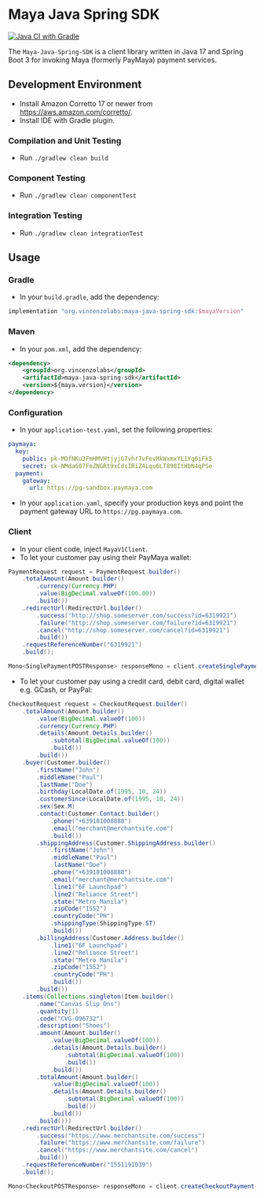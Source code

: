 # Maya Java Spring SDK
[![Java CI with Gradle](https://github.com/vincenzolabs/PayMaya-Java-Spring-SDK/actions/workflows/gradle-build.yml/badge.svg)](https://github.com/vincenzolabs/PayMaya-Java-Spring-SDK/actions/workflows/gradle-build.yml)

The `Maya-Java-Spring-SDK` is a client library written in Java 17 and Spring Boot 3 for invoking Maya (formerly PayMaya) payment services.

## Development Environment
- Install Amazon Corretto 17 or newer from https://aws.amazon.com/corretto/.
- Install IDE with Gradle plugin.

### Compilation and Unit Testing
- Run `./gradlew clean build`

### Component Testing
- Run `./gradlew clean componentTest`

### Integration Testing
- Run `./gradlew clean integrationTest`

## Usage
### Gradle
- In your `build.gradle`, add the dependency:
```groovy
implementation "org.vincenzolabs:maya-java-spring-sdk:$mayaVersion"
```

### Maven
- In your `pom.xml`, add the dependency:
```xml
<dependency>
    <groupId>org.vincenzolabs</groupId>
    <artifactId>maya-java-spring-sdk</artifactId>
    <version>${maya.version}</version>
</dependency>
```

### Configuration
- In your `application-test.yaml`, set the following properties:
```yaml
paymaya:
  key:
    public: pk-MOfNKu3FmHMVHtjyjG7vhr7vFevRkWxmxYL1Yq6iFk5
    secret: sk-NMda607FeZNGRt9xCdsIRiZ4Lqu6LT898ItHbN4qPSe
  payment:
    gateway:
      url: https://pg-sandbox.paymaya.com
```
- In your `application.yaml`, specify your production keys and point the payment gateway URL to `https://pg.paymaya.com`.

### Client
- In your client code, inject `MayaV1Client`.
- To let your customer pay using their PayMaya wallet:
```java
PaymentRequest request = PaymentRequest.builder()
    .totalAmount(Amount.builder()
        .currency(Currency.PHP)
        .value(BigDecimal.valueOf(100.00))
        .build())
    .redirectUrl(RedirectUrl.builder()
        .success("http://shop.someserver.com/success?id=6319921")
        .failure("http://shop.someserver.com/failure?id=6319921")
        .cancel("http://shop.someserver.com/cancel?id=6319921")
        .build())
    .requestReferenceNumber("6319921")
    .build();

Mono<SinglePaymentPOSTResponse> responseMono = client.createSinglePayment(request);
```
- To let your customer pay using a credit card, debit card, digital wallet e.g. GCash, or PayPal:
```java
CheckoutRequest request = CheckoutRequest.builder()
    .totalAmount(Amount.builder()
        .value(BigDecimal.valueOf(100))
        .currency(Currency.PHP)
        .details(Amount.Details.builder()
            .subtotal(BigDecimal.valueOf(100))
            .build())
        .build())
    .buyer(Customer.builder()
        .firstName("John")
        .middleName("Paul")
        .lastName("Doe")
        .birthday(LocalDate.of(1995, 10, 24))
        .customerSince(LocalDate.of(1995, 10, 24))
        .sex(Sex.M)
        .contact(Customer.Contact.builder()
            .phone("+639181008888")
            .email("merchant@merchantsite.com")
            .build())
        .shippingAddress(Customer.ShippingAddress.builder()
            .firstName("John")
            .middleName("Paul")
            .lastName("Doe")
            .phone("+639181008888")
            .email("merchant@merchantsite.com")
            .line1("6F Launchpad")
            .line2("Reliance Street")
            .state("Metro Manila")
            .zipCode("1552")
            .countryCode("PH")
            .shippingType(ShippingType.ST)
            .build())
        .billingAddress(Customer.Address.builder()
            .line1("6F Launchpad")
            .line2("Reliance Street")
            .state("Metro Manila")
            .zipCode("1552")
            .countryCode("PH")
            .build())
        .build())
    .items(Collections.singleton(Item.builder()
        .name("Canvas Slip Ons")
        .quantity(1)
        .code("CVG-096732")
        .description("Shoes")
        .amount(Amount.builder()
            .value(BigDecimal.valueOf(100))
            .details(Amount.Details.builder()
                .subtotal(BigDecimal.valueOf(100))
                .build())
            .build())
        .totalAmount(Amount.builder()
            .value(BigDecimal.valueOf(100))
            .details(Amount.Details.builder()
                .subtotal(BigDecimal.valueOf(100))
                .build())
            .build())
        .build()))
    .redirectUrl(RedirectUrl.builder()
        .success("https://www.merchantsite.com/success")
        .failure("https://www.merchantsite.com/failure")
        .cancel("https://www.merchantsite.com/cancel")
        .build())
    .requestReferenceNumber("1551191039")
    .build();

Mono<CheckoutPOSTResponse> responseMono = client.createCheckoutPayment(request);
```
